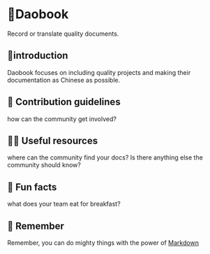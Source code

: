 # 👋Daobook

Record or translate quality documents.

## 🙋‍introduction 

Daobook focuses on including quality projects and making their documentation as Chinese as possible.

## 🌈 Contribution guidelines

how can the community get involved?

## 👩‍💻 Useful resources
 
where can the community find your docs? Is there anything else the community should know?
 
## 🍿 Fun facts

what does your team eat for breakfast?
 
## 🧙 Remember
 
Remember, you can do mighty things with the power of [Markdown](https://docs.github.com/github/writing-on-github/getting-started-with-writing-and-formatting-on-github/basic-writing-and-formatting-syntax)